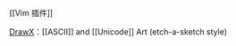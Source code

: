

[[Vim 插件]]

[DrawX](https://www.vim.org/scripts/script.php?script_id=5915)：[[ASCII]] and [[Unicode]] Art (etch-a-sketch style)


